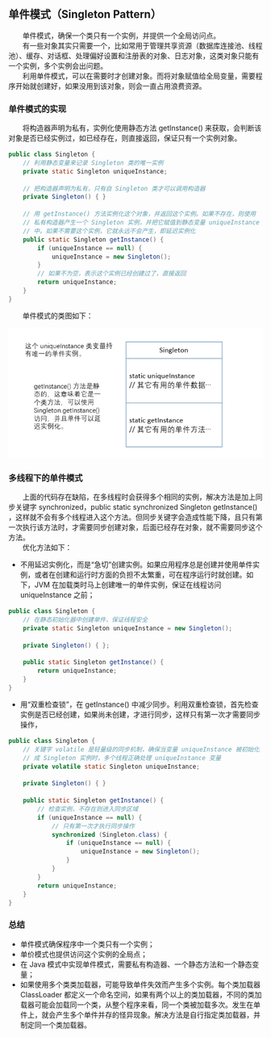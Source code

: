 
## 单件模式（Singleton Pattern）
　　单件模式，确保一个类只有一个实例，并提供一个全局访问点。<br />
　　有一些对象其实只需要一个，比如常用于管理共享资源（数据库连接池、线程池）、缓存、对话框、处理偏好设置和注册表的对象、日志对象，这类对象只能有一个实例，多个实例会出问题。<br />
　　利用单件模式，可以在需要时才创建对象。而将对象赋值给全局变量，需要程序开始就创建好，如果没用到该对象，则会一直占用浪费资源。
  
### 单件模式的实现
　　将构造器声明为私有，实例化使用静态方法 getInstance() 来获取，会判断该对象是否已经实例过，如已经存在，则直接返回，保证只有一个实例对象。

```java
public class Singleton {
    // 利用静态变量来记录 Singleton 类的唯一实例
    private static Singleton uniqueInstance;
    
    // 把构造器声明为私有，只有自 Singleton 类才可以调用构造器
    private Singleton() { }
    
    // 用 getInstance() 方法实例化这个对象，并返回这个实例。如果不存在，则使用
    // 私有构造器产生一个 Singleton 实例，并把它赋值到静态变量 uniqueInstance 
    // 中。如果不需要这个实例，它就永远不会产生，即延迟实例化
    public static Singleton getInstance() {
        if (uniqueInstance == null) {
            uniqueInstance = new Singleton();
        }
        // 如果不为空，表示这个实例已经创建过了，直接返回
        return uniqueInstance;
    }
}
```

　　单件模式的类图如下：

![Aaron Swartz](https://raw.githubusercontent.com/martin-1992/head_first_design_patterns_notebook/master/chapter_5/chapter_5_p1.png)

### 多线程下的单件模式
　　上面的代码存在缺陷，在多线程时会获得多个相同的实例，解决方法是加上同步关键字 synchronized，public static synchronized Singleton getInstance() ，这样就不会有多个线程进入这个方法。但同步关键字会造成性能下降，且只有第一次执行该方法时，才需要同步创建对象，后面已经存在对象，就不需要同步这个方法。<br />
　　优化方法如下：
  
- 不用延迟实例化，而是“急切”创建实例。如果应用程序总是创建并使用单件实例，或者在创建和运行时方面的负担不太繁重，可在程序运行时就创建。如下，JVM 在加载类时马上创建唯一的单件实例，保证在线程访问 uniqueInstance 之前；

```java
public class Singleton {
    // 在静态初始化器中创建单件，保证线程安全
    private static Singleton uniqueInstance = new Singleton();
    
    private Singleton() { };
    
    public static Singleton getInstance() {
        return uniqueInstance;
    }
}
```

- 用“双重检查锁”，在 getInstance() 中减少同步。利用双重检查锁，首先检查实例是否已经创建，如果尚未创建，才进行同步，这样只有第一次才需要同步操作，


```java
public class Singleton {
    // 关键字 volatile 是轻量级的同步机制，确保当变量 uniqueInstance 被初始化
    // 成 Singleton 实例时，多个线程正确处理 uniqueInstance 变量
    private volatile static Singleton uniqueInstance;
    
    private Singleton() { }
    
    public static Singleton getInstance() {
        // 检查实例，不存在则进入同步区域
        if (uniqueInstance == null) {
            // 只有第一次才执行同步操作
            synchronized (Singleton.class) {
                if (uniqueInstance == null) {
                    uniqueInstance = new Singleton();
                }
            }
        }
        return uniqueInstance;
    }
}
```

### 总结

- 单件模式确保程序中一个类只有一个实例；
- 单价模式也提供访问这个实例的全局点；
- 在 Java 模式中实现单件模式，需要私有构造器、一个静态方法和一个静态变量；
- 如果使用多个类类加载器，可能导致单件失效而产生多个实例。每个类加载器 ClassLoader 都定义一个命名空间，如果有两个以上的类加载器，不同的类加载器可能会加载同一个类，从整个程序来看，同一个类被加载多次。发生在单件上，就会产生多个单件并存的怪异现象。解决方法是自行指定类加载器，并制定同一个类加载器。
